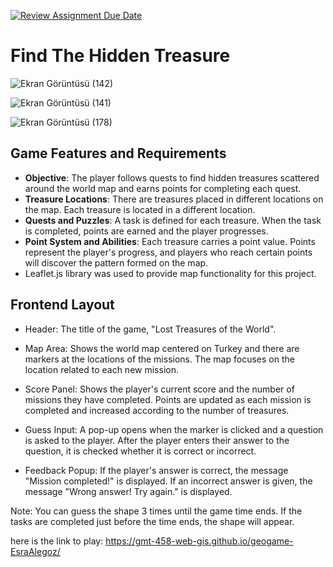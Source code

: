 [![Review Assignment Due Date](https://classroom.github.com/assets/deadline-readme-button-22041afd0340ce965d47ae6ef1cefeee28c7c493a6346c4f15d667ab976d596c.svg)](https://classroom.github.com/a/ATV5e7Id)

 # Find The Hidden Treasure

![Ekran Görüntüsü (142)](https://github.com/user-attachments/assets/faabbad4-7478-44b6-a6b0-5239f9876371)


![Ekran Görüntüsü (141)](https://github.com/user-attachments/assets/c8b082f4-657a-4dc6-8932-61d094cd401e)



![Ekran Görüntüsü (178)](https://github.com/user-attachments/assets/e02affda-9430-43b3-8b0b-1671931f660f)






  ## Game Features and Requirements

- **Objective**:  The player follows quests to find hidden treasures scattered around the world map and earns points for completing each quest.
- **Treasure Locations**: There are treasures placed in different locations on the map. Each treasure is located in a different location.
- **Quests and Puzzles**:  A task is defined for each treasure. When the task is completed, points are earned and the player progresses.
- **Point System and Abilities**:  Each treasure carries a point value. Points represent the player's progress, and players who reach certain points will discover the pattern formed on the map.
- Leaflet.js library was used to provide map functionality for this project.

## Frontend Layout

- Header:
The title of the game, "Lost Treasures of the World".

- Map Area:
Shows the world map centered on Turkey and there are markers at the locations of the missions.
The map focuses on the location related to each new mission.

- Score Panel:
Shows the player's current score and the number of missions they have completed.
Points are updated as each mission is completed and increased according to the number of treasures.

- Guess Input:
A pop-up opens when the marker is clicked and a question is asked to the player.
After the player enters their answer to the question, it is checked whether it is correct or incorrect.

- Feedback Popup:
If the player's answer is correct, the message "Mission completed!" is displayed.
If an incorrect answer is given, the message "Wrong answer! Try again." is displayed.


Note: You can guess the shape 3 times until the game time ends. If the tasks are completed just before the time ends, the shape will appear.

here is the link to play: https://gmt-458-web-gis.github.io/geogame-EsraAlegoz/


